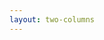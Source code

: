 ```yaml
---
layout: two-columns
---
```


<!--  **NB:** If you prefer to DIY, you can [run the scraper](https://github.com/algolia/docsearch-scraper) -->
<!--  in your own infra. Feel free to fork! -->
